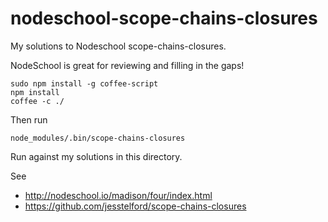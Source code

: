 # nodeschool-scope-chains-closures
My solutions to Nodeschool scope-chains-closures.

NodeSchool is great for reviewing and filling in the gaps!

```
sudo npm install -g coffee-script
npm install
coffee -c ./
```
Then run
```
node_modules/.bin/scope-chains-closures
```

Run against my solutions in this directory.

See

* http://nodeschool.io/madison/four/index.html
* https://github.com/jesstelford/scope-chains-closures
